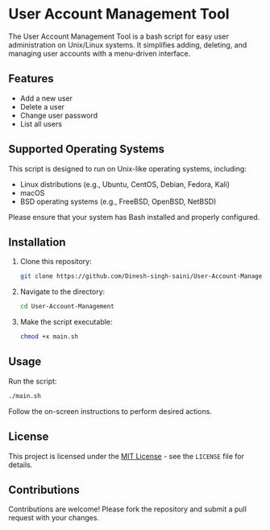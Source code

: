 # User Account Management Tool

The User Account Management Tool is a bash script for easy user administration on Unix/Linux systems. It simplifies adding, deleting, and managing user accounts with a menu-driven interface.

## Features

- Add a new user
- Delete a user
- Change user password
- List all users

## Supported Operating Systems

This script is designed to run on Unix-like operating systems, including:

- Linux distributions (e.g., Ubuntu, CentOS, Debian, Fedora, Kali)
- macOS
- BSD operating systems (e.g., FreeBSD, OpenBSD, NetBSD)

Please ensure that your system has Bash installed and properly configured.

## Installation

1. Clone this repository:
   ```bash
   git clone https://github.com/Dinesh-singh-saini/User-Account-Management.git

2. Navigate to the directory:
   ```bash
   cd User-Account-Management

3. Make the script executable:
   ```bash
   chmod +x main.sh


## Usage

Run the script:
   ```bash
   ./main.sh
   ```
Follow the on-screen instructions to perform desired actions.

## License

This project is licensed under the [MIT License](LICENSE) - see the `LICENSE` file for details.

## Contributions

Contributions are welcome! Please fork the repository and submit a pull request with your changes.
